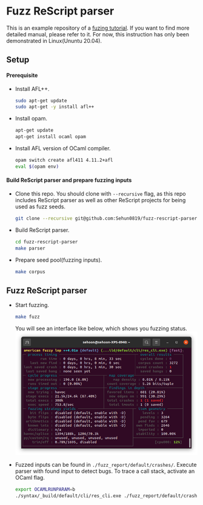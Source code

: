 # Fuzz ReScript parser

This is an example repository of a [fuzing tutorial](https://sehun0819.github.io/blog/fuzz-rescript-parser/). If you want to find more detailed manual, please refer to it. For now, this instruction has only been demonstrated in Linux(Ununtu 20.04).

## Setup

#### Prerequisite

- Install AFL++.
  ```sh
  sudo apt-get update
  sudo apt-get -y install afl++
  ```

- Install opam.
  ```sh
  apt-get update
  apt-get install ocaml opam
  ```

- Install AFL version of OCaml compiler.
  ```sh
  opam switch create afl411 4.11.2+afl
  eval $(opam env)
  ```

#### Build ReScript parser and prepare fuzzing inputs

- Clone this repo. You should clone with `--recursive` flag, as this repo includes ReScript parser as well as other ReScript projects for being used as fuzz seeds.
  ```sh
  git clone --recursive git@github.com:Sehun0819/fuzz-rescript-parser.git
  ```
- Build ReScript parser.
  ```sh
  cd fuzz-rescript-parser
  make parser
  ```

- Prepare seed pool(fuzzing inputs).
  ```sh
  make corpus
  ```

## Fuzz ReScript parser

- Start fuzzing.
  ```sh
  make fuzz
  ```
  You will see an interface like below, which shows you fuzzing status.
  ![image](img/aflplusplus.png)

- Fuzzed inputs can be found in `./fuzz_report/default/crashes/`. Execute parser with found input to detect bugs. To trace a call stack, activate an OCaml flag.
  ```sh
  export OCAMLRUNPARAM=b
  ./syntax/_build/default/cli/res_cli.exe ./fuzz_report/default/crashes/<fuzzed input>
  ```